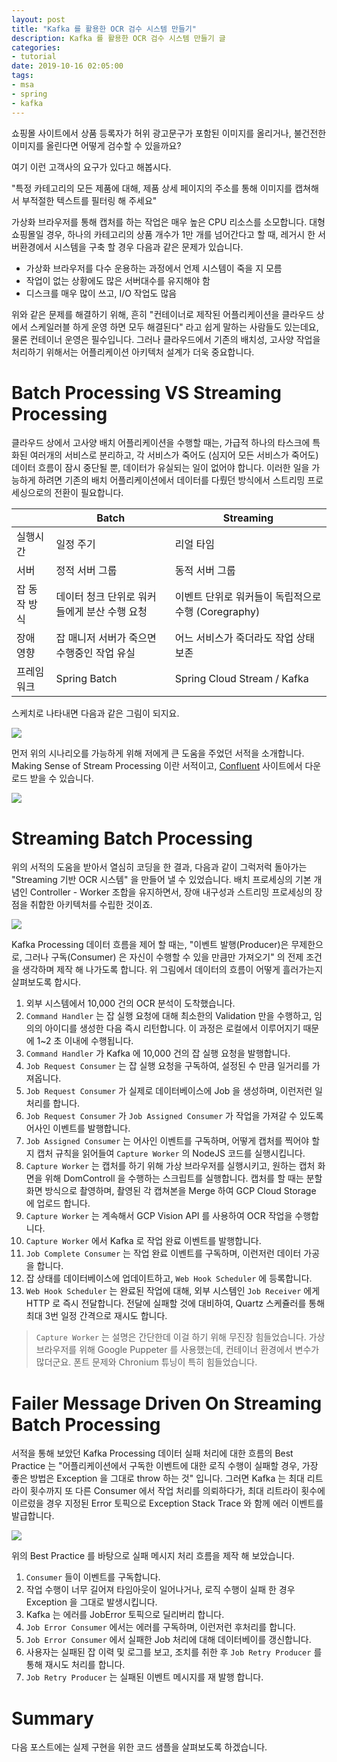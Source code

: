 ```yaml
---
layout: post
title: "Kafka 를 활용한 OCR 검수 시스템 만들기"
description: Kafka 를 활용한 OCR 검수 시스템 만들기 글
categories:
- tutorial
date: 2019-10-16 02:05:00
tags:
- msa
- spring
- kafka
---
```


쇼핑몰 사이트에서 상품 등록자가 허위 광고문구가 포함된 이미지를 올리거나, 불건전한 이미지를 올린다면 어떻게 검수할 수 있을까요?

여기 이런 고객사의 요구가 있다고 해봅시다.

"특정 카테고리의 모든 제품에 대해, 제품 상세 페이지의 주소를 통해 이미지를 캡쳐해서 부적절한 텍스트를 필터링 해 주세요"

가상화 브라우저를 통해 캡처를 하는 작업은 매우 높은 CPU 리소스를 소모합니다.
대형 쇼핑몰일 경우, 하나의 카테고리의 상품 개수가 1만 개를 넘어간다고 할 때, 레거시 한 서버환경에서 시스템을 구축 할 경우 다음과 같은 문제가 있습니다.

- 가상화 브라우저를 다수 운용하는 과정에서 언제 시스템이 죽을 지 모름
- 작업이 없는 상황에도 많은 서버대수를 유지해야 함
- 디스크를 매우 많이 쓰고, I/O 작업도 많음

위와 같은 문제를 해결하기 위해, 흔히 "컨테이너로 제작된 어플리케이션을 클라우드 상에서 스케일러블 하게 운영 하면 모두 해결된다" 라고 쉽게 말하는 사람들도 있는데요, 물론 컨테이너 운영은 필수입니다. 그러나 클라우드에서 기존의 배치성, 고사양 작업을 처리하기 위해서는 어플리케이션 아키텍처 설계가 더욱 중요합니다.

# Batch Processing VS Streaming Processing

클라우드 상에서 고사양 배치 어플리케이션을 수행할 때는, 가급적 하나의 타스크에 특화된 여러개의 서비스로 분리하고, 각 서비스가 죽어도 (심지어 모든 서비스가 죽어도) 데이터 흐름이 잠시 중단될 뿐, 데이터가 유실되는 일이 없어야 합니다.
이러한 일을 가능하게 하려면 기존의 배치 어플리케이션에서 데이터를 다뤘던 방식에서 스트리밍 프로세싱으로의 전환이 필요합니다.

|                   | Batch                 | Streaming                 |
|------------------- | -------------------| -------------------|
| 실행시간  | 일정 주기 | 리얼 타임
| 서버    | 정적 서버 그룹  | 동적 서버 그룹 |
| 잡 동작 방식 | 데이터 청크 단위로 워커들에게 분산 수행 요청   | 이벤트 단위로 워커들이 독립적으로 수행 (Coregraphy) |
| 장애 영향    | 잡 매니저 서버가 죽으면 수행중인 작업 유실  | 어느 서비스가 죽더라도 작업 상태 보존 |
| 프레임워크    | Spring Batch  | Spring Cloud Stream / Kafka |

스케치로 나타내면 다음과 같은 그림이 되지요.

![](https://user-images.githubusercontent.com/13447690/66888970-a1274780-f01b-11e9-9e26-397f2e0f20c2.png)

먼저 위의 시나리오를 가능하게 위해 저에게 큰 도움을 주었던 서적을 소개합니다. Making Sense of Stream Processing 이란 서적이고, [Confluent](https://www.confluent.io/stream-processing/) 사이트에서 다운로드 받을 수 있습니다.

![](https://user-images.githubusercontent.com/13447690/66885321-f01ab000-f00e-11e9-94dd-b85bf406e3e6.gif)

# Streaming Batch Processing

위의 서적의 도움을 받아서 열심히 코딩을 한 결과, 다음과 같이 그럭저럭 돌아가는 "Streaming 기반 OCR 시스템" 을 만들어 낼 수 있었습니다. 배치 프로세싱의 기본 개념인 Controller - Worker 조합을 유지하면서, 장애 내구성과 스트리밍 프로세싱의 장점을 취합한 아키텍처를 수립한 것이죠.

![](https://user-images.githubusercontent.com/13447690/66889563-dc2a7a80-f01d-11e9-93ab-4df743cc8da3.png)

Kafka Processing 데이터 흐름을 제어 할 때는, "이벤트 발행(Producer)은 무제한으로, 그러나 구독(Consumer) 은 자신이 수행할 수 있을 만큼만 가져오기" 의 전제 조건을 생각하며 제작 해 나가도록 합니다.
위 그림에서 데이터의 흐름이 어떻게 흘러가는지 살펴보도록 합시다.

1. 외부 시스템에서 10,000 건의 OCR 분석이 도착했습니다.
2. `Command Handler` 는 잡 실행 요청에 대해 최소한의 Validation 만을 수행하고, 임의의 아이디를 생성한 다음 즉시 리턴합니다. 이 과정은 로컬에서 이루어지기 때문에 1~2 초 이내에 수행됩니다.
3. `Command Handler` 가 Kafka 에 10,000 건의 잡 실행 요청을 발행합니다.
4. `Job Request Consumer` 는 잡 실행 요청을 구독하여, 설정된 수 만큼 일거리를 가져옵니다.
5. `Job Request Consumer` 가 실제로 데이터베이스에 Job 을 생성하며, 이런저런 일처리를 합니다.
6. `Job Request Consumer` 가 `Job Assigned Consumer` 가 작업을 가져갈 수 있도록 어사인 이벤트를 발행합니다.
7. `Job Assigned Consumer` 는 어사인 이벤트를 구독하며, 어떻게 캡처를 찍어야 할지 캡처 규칙을 읽어들여 `Capture Worker` 의 NodeJS 코드를 실행시킵니다.
8. `Capture Worker` 는 캡처를 하기 위해 가상 브라우저를 실행시키고, 원하는 캡처 화면을 위해 DomControll 을 수행하는 스크립트를 실행합니다. 캡처를 할 때는 분할 화면 방식으로 촬영하며, 촬영된 각 캡쳐본을 Merge 하여 GCP Cloud Storage 에 업로드 합니다. 
9. `Capture Worker` 는 계속해서 GCP Vision API 를 사용하여 OCR 작업을 수행합니다.
10. `Capture Worker` 에서 Kafka 로 작업 완료 이벤트를 발행합니다.
11. `Job Complete Consumer` 는 작업 완료 이벤트를 구독하며, 이런저런 데이터 가공을 합니다.
12. 잡 상태를 데이터베이스에 업데이트하고, `Web Hook Scheduler` 에 등록합니다.
13. `Web Hook Scheduler` 는 완료된 작업에 대해, 외부 시스템인 `Job Receiver` 에게 HTTP 로 즉시 전달합니다. 전달에 실패할 것에 대비하여, Quartz 스케쥴러를 통해 최대 3번 일정 간격으로 재시도 합니다.

> `Capture Worker` 는 설명은 간단한데 이걸 하기 위해 무진장 힘들었습니다. 가상 브라우저를 위해 Google Puppeter 를 사용했는데, 컨테이너 환경에서 변수가 많더군요. 폰트 문제와 Chronium 튜닝이 특히 힘들었습니다.

# Failer Message Driven On Streaming Batch Processing

서적을 통해 보았던 Kafka Processing 데이터 실패 처리에 대한 흐름의 Best Practice 는 "어플리케이션에서 구독한 이벤트에 대한 로직 수행이 실패할 경우, 가장 좋은 방법은 Exception 을 그대로 throw 하는 것" 입니다. 그러면 Kafka 는 최대 리트라이 횟수까지 또 다른 Consumer 에서 작업 처리를 의뢰하다가, 최대 리트라이 횟수에 이르렀을 경우 지정된 Error 토픽으로 Exception Stack Trace 와 함께 에러 이벤트를 발급합니다.

![](https://user-images.githubusercontent.com/13447690/66890894-915f3180-f022-11e9-8813-7dc70731c606.png)

위의 Best Practice 를 바탕으로 실패 메시지 처리 흐름을 제작 해 보았습니다.

1. `Consumer` 들이 이벤트를 구독합니다.
2. 작업 수행이 너무 길어져 타임아웃이 일어나거나, 로직 수행이 실패 한 경우 Exception 을 그대로 발생시킵니다.
3. Kafka 는 에러를 JobError 토픽으로 딜리버리 합니다.
4. `Job Error Consumer` 에서는 에러를 구독하며, 이런저런 후처리를 합니다.
5. `Job Error Consumer` 에서 실패한 Job 처리에 대해 데이터베이를 갱신합니다.
6. 사용자는 실패된 잡 이력 및 로그를 보고, 조치를 취한 후 `Job Retry Producer` 를 통해 재시도 처리를 합니다.
7. `Job Retry Producer` 는 실패된 이벤트 메시지를 재 발행 합니다.

# Summary

다음 포스트에는 실제 구현을 위한 코드 샘플을 살펴보도록 하겠습니다.









